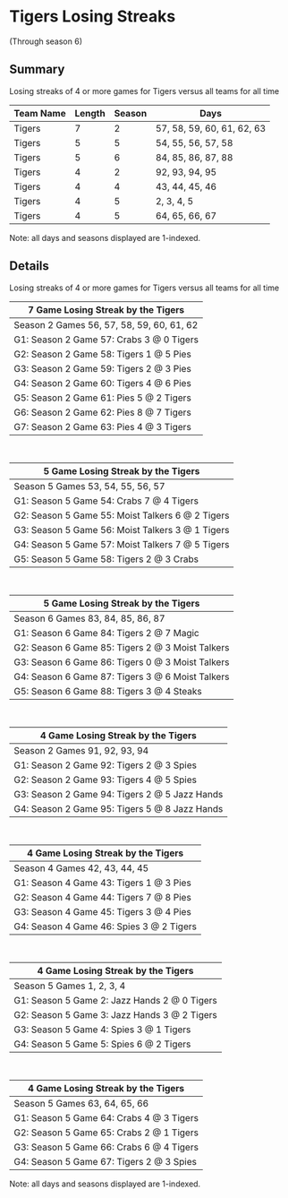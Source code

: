 # Tigers Losing Streaks
(Through season 6)
## Summary



Losing streaks of 4 or more games for Tigers versus all teams for all time



| Team Name | Length | Season | Days |
| ----- | ----- | ----- | ----- |
| Tigers                         | 7          | 2          | 57, 58, 59, 60, 61, 62, 63 |
| Tigers                         | 5          | 5          | 54, 55, 56, 57, 58 |
| Tigers                         | 5          | 6          | 84, 85, 86, 87, 88 |
| Tigers                         | 4          | 2          | 92, 93, 94, 95 |
| Tigers                         | 4          | 4          | 43, 44, 45, 46 |
| Tigers                         | 4          | 5          | 2, 3, 4, 5 |
| Tigers                         | 4          | 5          | 64, 65, 66, 67 |




Note: all days and seasons displayed are 1-indexed.

## Details


Losing streaks of 4 or more games for Tigers versus all teams for all time

| 7 Game Losing Streak by the Tigers |
| ----- |
| Season 2 Games 56, 57, 58, 59, 60, 61, 62 |
| G1: Season 2 Game 57: Crabs 3  @  0 Tigers |
| G2: Season 2 Game 58: Tigers 1  @  5 Pies |
| G3: Season 2 Game 59: Tigers 2  @  3 Pies |
| G4: Season 2 Game 60: Tigers 4  @  6 Pies |
| G5: Season 2 Game 61: Pies 5  @  2 Tigers |
| G6: Season 2 Game 62: Pies 8  @  7 Tigers |
| G7: Season 2 Game 63: Pies 4  @  3 Tigers |

<br />

| 5 Game Losing Streak by the Tigers |
| ----- |
| Season 5 Games 53, 54, 55, 56, 57 |
| G1: Season 5 Game 54: Crabs 7  @  4 Tigers |
| G2: Season 5 Game 55: Moist Talkers 6  @  2 Tigers |
| G3: Season 5 Game 56: Moist Talkers 3  @  1 Tigers |
| G4: Season 5 Game 57: Moist Talkers 7  @  5 Tigers |
| G5: Season 5 Game 58: Tigers 2  @  3 Crabs |

<br />

| 5 Game Losing Streak by the Tigers |
| ----- |
| Season 6 Games 83, 84, 85, 86, 87 |
| G1: Season 6 Game 84: Tigers 2  @  7 Magic |
| G2: Season 6 Game 85: Tigers 2  @  3 Moist Talkers |
| G3: Season 6 Game 86: Tigers 0  @  3 Moist Talkers |
| G4: Season 6 Game 87: Tigers 3  @  6 Moist Talkers |
| G5: Season 6 Game 88: Tigers 3  @  4 Steaks |

<br />

| 4 Game Losing Streak by the Tigers |
| ----- |
| Season 2 Games 91, 92, 93, 94 |
| G1: Season 2 Game 92: Tigers 2  @  3 Spies |
| G2: Season 2 Game 93: Tigers 4  @  5 Spies |
| G3: Season 2 Game 94: Tigers 2  @  5 Jazz Hands |
| G4: Season 2 Game 95: Tigers 5  @  8 Jazz Hands |

<br />

| 4 Game Losing Streak by the Tigers |
| ----- |
| Season 4 Games 42, 43, 44, 45 |
| G1: Season 4 Game 43: Tigers 1  @  3 Pies |
| G2: Season 4 Game 44: Tigers 7  @  8 Pies |
| G3: Season 4 Game 45: Tigers 3  @  4 Pies |
| G4: Season 4 Game 46: Spies 3  @  2 Tigers |

<br />

| 4 Game Losing Streak by the Tigers |
| ----- |
| Season 5 Games 1, 2, 3, 4 |
| G1: Season 5 Game 2: Jazz Hands 2  @  0 Tigers |
| G2: Season 5 Game 3: Jazz Hands 3  @  2 Tigers |
| G3: Season 5 Game 4: Spies 3  @  1 Tigers |
| G4: Season 5 Game 5: Spies 6  @  2 Tigers |

<br />

| 4 Game Losing Streak by the Tigers |
| ----- |
| Season 5 Games 63, 64, 65, 66 |
| G1: Season 5 Game 64: Crabs 4  @  3 Tigers |
| G2: Season 5 Game 65: Crabs 2  @  1 Tigers |
| G3: Season 5 Game 66: Crabs 6  @  4 Tigers |
| G4: Season 5 Game 67: Tigers 2  @  3 Spies |



Note: all days and seasons displayed are 1-indexed.

